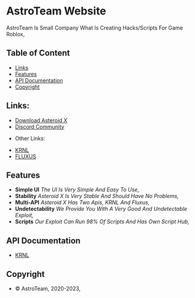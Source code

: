 # AstroTeam Website
AstroTeam Is Small Company What Is Creating Hacks/Scripts For Game Roblox,

## Table of Content
- [Links](#Links)
- [Features](#Features)
- [API Documentation](#APIDocs)
- [Copyright](#Copyright)

<a name="Links"></a>
## Links:
- [Download Asteroid X](https://marcel46509.github.io/astroteam/Download.html)
- [Discord Community](https://dsc.gg/asteroidteam/)
* Other Links:
- [KRNL](https://krnl.place/)
- [FLUXUS](https://fluxteam.net/)

<a name="Features"></a>
## Features

* **Simple UI** *The UI Is Very Simple And Easy To Use,*
* **Stability** *Asteroid X Is Very Stable And Should Have No Problems,*
* **Multi-API** *Asteroid X Has Two Apis, KRNL And Fluxus,*
* **Undetectability** *We Provide You With A Very Good And Undetectable Exploit,*
* **Scripts** *Our Exploit Can Run 98% Of Scripts And Has Own Script Hub,*

<a name="APIDocs"></a>
## API Documentation
- [KRNL](https://krnl.place/predocs.html)

<a name="Copyright"></a>
## Copyright
- © AstroTeam, 2020-2023,
